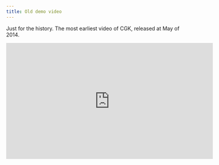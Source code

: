 ```yaml
---
title: Old demo video
---
```


Just for the history. The most earliest video of CGK, released at May of 2014.

<iframe width="560" height="315" src="https://www.youtube.com/embed/NuHIm6Oni48?rel=0&amp;showinfo=0" frameborder="0" allowfullscreen></iframe>
